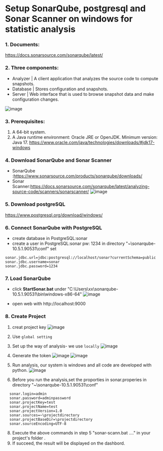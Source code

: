 # Setup SonarQube, postgresql and Sonar Scanner on windows for statistic analysis

### 1. Documents:
https://docs.sonarsource.com/sonarqube/latest/

### 2. Three components:
- Analyzer | A client application that analyzes the source code to compute snapshots.
- Database	| Stores configuration and snapshots.
- Server |	Web interface that is used to browse snapshot data and make configuration changes.

![image](https://github.com/glitterzhang/SonarQube_postgresql_windows/assets/16975192/0c235ec0-5113-4078-b97e-2c51155a467d)

### 3. Prerequisites:
  1. A 64-bit system.
  2. A Java runtime environment: 
Oracle JRE or OpenJDK.
Minimum version: Java 17.  https://www.oracle.com/java/technologies/downloads/#jdk17-windows

### 4. Download SonarQube and Sonar Scanner
+ SonarQube :https://www.sonarsource.com/products/sonarqube/downloads/
+ Sonar Scanner:https://docs.sonarsource.com/sonarqube/latest/analyzing-source-code/scanners/sonarscanner/
![image](https://github.com/glitterzhang/SonarQube_postgresql_windows/assets/16975192/0ee7d0a2-362a-4287-9ac5-f00391e58802)

### 5. Download postgreSQL
https://www.postgresql.org/download/windows/

### 6. Connect SonarQube with PostgreSQL
  + create database in PostgreSQL:sonar 
  + create a user in PostgreSQL:sonar pw: 1234
 in directory "~\sonarqube-10.5.1.90531\conf"
set

```
sonar.jdbc.url=jdbc:postgresql://localhost/sonar?currentSchema=public
sonar.jdbc.username=sonar
sonar.jdbc.password=1234
```
### 7. Load SonarQube
   - click **StartSonar.bat** under "C:\Users\xx\sonarqube-10.5.1.90531\bin\windows-x86-64\"
     ![image](https://github.com/glitterzhang/SonarQube_postgresql_windows/assets/16975192/35e996c2-e20d-4ed2-80cc-2ad69d31d89e)

   - open web with http://localhost:9000

### 8. Create Project
1. creat project key
![image](https://github.com/glitterzhang/SonarQube_postgresql_windows/assets/16975192/79d73cda-d2fb-4ff0-898b-29eacb52448d)

2. Use `global setting`

3. Set up the way of analysis- we use `locally`
    ![image](https://github.com/glitterzhang/SonarQube_postgresql_windows/assets/16975192/8724d6f3-9382-4288-bb6e-389eaab6a1cd)

4. Generate the token
   ![image](https://github.com/glitterzhang/SonarQube_postgresql_windows/assets/16975192/ae6f58a5-4390-4759-8054-e81d3f8ac40b)
   ![image](https://github.com/glitterzhang/SonarQube_postgresql_windows/assets/16975192/0b50fdfc-65e1-4e94-adf2-86edfd03d5c0)
5. Run analysis, our system is windows and all code are developed with python.
![image](https://github.com/glitterzhang/SonarQube_postgresql_windows/assets/16975192/814452bc-f265-4e3f-99ce-97327f8d629f)

 6. Before you run the analysis,set the proporties in sonar.properies in directory "~\sonarqube-10.5.1.90531\conf"

```
  sonar.login=admin
  sonar.password=adminpassword
  sonar.projectKey=test
  sonar.projectName=test
  sonar.projectVersion=1.0
  sonar.sources=~\projectdirectory
  sonar.projectBaseDir=\projectdirectory
  sonar.sourceEncoding=UTF-8
```
8. Execute the above commands in step 5 "sonar-scann.bat ...." in your project's folder .
9. If succeed, the result will be displayed on the dashbord.


